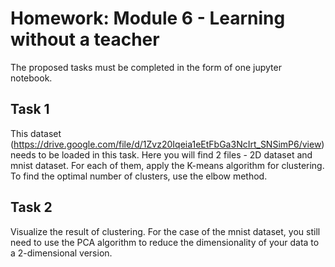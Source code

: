 # Homework: Module 6 - Learning without a teacher

The proposed tasks must be completed in the form of one jupyter notebook.

## Task 1

This dataset (https://drive.google.com/file/d/1Zvz20Iqeia1eEtFbGa3NcIrt_SNSimP6/view) needs to be loaded in this task. Here you will find 2 files - 2D dataset and mnist dataset. For each of them, apply the K-means algorithm for clustering. To find the optimal number of clusters, use the elbow method.

## Task 2

Visualize the result of clustering. For the case of the mnist dataset, you still need to use the PCA algorithm to reduce the dimensionality of your data to a 2-dimensional version.
